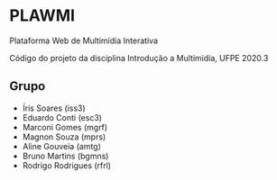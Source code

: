 # PLAWMI
Plataforma Web de Multimídia Interativa
  
Código do projeto da disciplina Introdução a Multimidia, UFPE 2020.3

## Grupo
* Íris Soares (iss3)
* Eduardo Conti (esc3)
* Marconi Gomes (mgrf)
* Magnon Souza (mprs)
* Aline Gouveia (amtg)
* Bruno Martins (bgmns)
* Rodrigo Rodrigues (rfrl)
